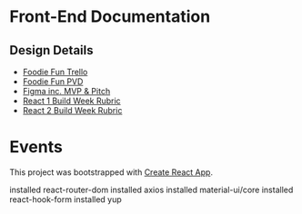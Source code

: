 # Front-End Documentation

## Design Details
- [Foodie Fun Trello](https://trello.com/b/rHE7FNzJ/foodiefun)
- [Foodie Fun PVD](https://www.notion.so/PVD-Foodie-Fun-2-7e0829ebab294ed6bc92174202bb82d7)
- [Figma inc. MVP & Pitch](https://www.figma.com/file/A7hFua2tl6OmWGl5XzHyWi/FoodieFun-Devs?node-id=70%3A0)
- [React 1 Build Week Rubric](https://www.notion.so/Web-Unit-2-b9f9c21279964ea4b923ca6252f15421)
- [React 2 Build Week Rubric](https://www.notion.so/Web-Unit-3-49465ea3a66440c89b593452e60ba8f8)



# Events

This project was bootstrapped with [Create React App](https://github.com/facebook/create-react-app).

installed react-router-dom
installed axios
installed material-ui/core
installed react-hook-form
installed yup

